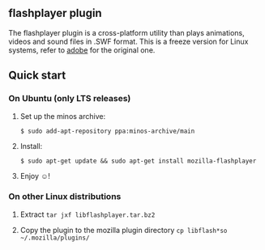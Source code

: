 ## flashplayer plugin

The flashplayer plugin is a cross-platform utility than plays animations, videos and sound files in .SWF format. This is a freeze version for Linux systems, refer to [adobe](http://get.adobe.com/flashplayer/) for the original one.

## Quick start

### On Ubuntu (only LTS releases)

1. Set up the minos archive:

   ```
   $ sudo add-apt-repository ppa:minos-archive/main
   ```
   
2. Install:

   ```
   $ sudo apt-get update && sudo apt-get install mozilla-flashplayer
   ```

3. Enjoy ☺!

### On other Linux distributions

1. Extract `tar jxf libflashplayer.tar.bz2`

2. Copy the plugin to the mozilla plugin directory `cp libflash*so ~/.mozilla/plugins/`
